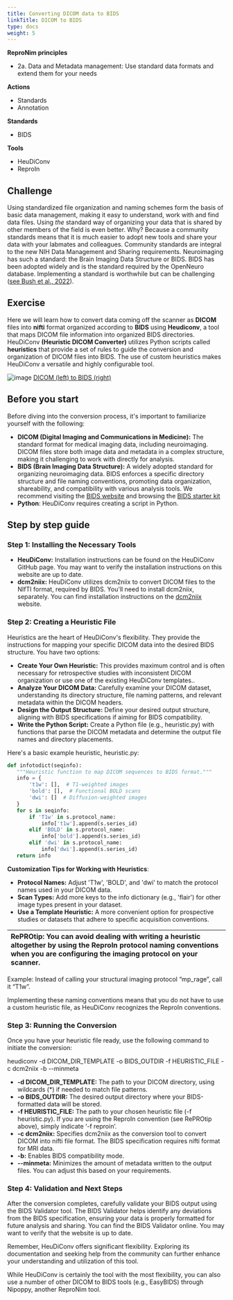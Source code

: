 ```yaml
---
title: Converting DICOM data to BIDS
linkTitle: DICOM to BIDS
type: docs
weight: 5 
---
```


**ReproNim principles**

- 2a. Data and Metadata management: Use standard data formats and extend them for your needs

**Actions**

- Standards
- Annotation

**Standards**

- BIDS

**Tools**

- HeuDiConv
- ReproIn

## Challenge

Using standardized file organization and naming schemes form the basis of basic data management, making it easy to understand, work with and find data files. Using *the* standard way of organizing your data that is shared by other members of the field is even better.  Why?  Because a community standards means that it is much easier to adopt new tools and share your data with your labmates and colleagues. Community standards are integral to the new NIH Data Management and Sharing requirements. Neuroimaging has such a standard:  the Brain Imaging Data Structure or BIDS.  BIDS has been adopted widely and is the standard required by the OpenNeuro database.  Implementing a standard is worthwhile but can be challenging ([see Bush et al., 2022](https://www.frontiersin.org/journals/big-data/articles/10.3389/fdata.2022.988084/full)).

## Exercise

Here we will learn how to convert data coming off the scanner as **DICOM** files into **nifti** format organized according to **BIDS** using **Heudiconv**, a tool that maps DICOM file information into organized BIDS directories. HeuDiConv **(Heuristic DICOM Converter)** utilizes Python scripts called **heuristics** that provide a set of rules to guide the conversion and organization of DICOM files into BIDS. The use of custom heuristics makes  HeuDiConv a versatile and highly configurable tool.

![image](/images/dicom-bids-inverted.png)
[DICOM (left) to BIDS (right)](https://bids.neuroimaging.io/assets/img/dicom-reorganization-transparent-white_1000x477.png)

## Before you start

Before diving into the conversion process, it's important to familiarize yourself with the following:

* **DICOM (Digital Imaging and Communications in Medicine):** The standard format for medical imaging data, including neuroimaging. DICOM files store both image data and metadata in a complex structure, making it challenging to work with directly for analysis.
* **BIDS (Brain Imaging Data Structure):** A widely adopted standard for organizing neuroimaging data. BIDS enforces a specific directory structure and file naming conventions, promoting data organization, shareability, and compatibility with various analysis tools.  We recommend visiting the [BIDS website](https://bids.neuroimaging.io/index.html) and browsing the [BIDS starter kit](https://bids-standard.github.io/bids-starter-kit/)
* **Python**:  HeuDiConv requires creating a script in Python.

## Step by step guide

### Step 1: Installing the Necessary Tools

* **HeuDiConv:** Installation instructions can be found on the HeuDiConv GitHub page. You may want to verify the installation instructions on this website are up to date.
* **dcm2niix:** HeuDiConv utilizes dcm2niix to convert DICOM files to the NIfTI format, required by BIDS. You'll need to install dcm2niix,  separately. You can find installation instructions on the [dcm2niix](https://github.com/rordenlab/dcm2niix) website.

### Step 2: Creating a Heuristic File

Heuristics are the heart of HeuDiConv's flexibility. They provide the instructions for mapping your specific DICOM data into the desired BIDS structure. You have two options:

* **Create Your Own Heuristic:** This provides maximum control and is often necessary for retrospective studies with inconsistent DICOM organization or use one of the existing HeuDiConv templates..
* **Analyze Your DICOM Data:** Carefully examine your DICOM dataset, understanding its directory structure, file naming patterns, and relevant metadata within the DICOM headers.
* **Design the Output Structure:** Define your desired output structure, aligning with BIDS specifications if aiming for BIDS compatibility.
* **Write the Python Script:** Create a Python file (e.g., heuristic.py) with functions that parse the DICOM metadata and determine the output file names and directory placements.

Here's a basic example heuristic, heuristic.py:

```python
def infotodict(seqinfo):
   """Heuristic function to map DICOM sequences to BIDS format."""
   info = {
       't1w': [],  # T1-weighted images
       'bold': [],  # Functional BOLD scans
       'dwi': []  # Diffusion-weighted images
   }
   for s in seqinfo:
       if 'T1w' in s.protocol_name:
           info['t1w'].append(s.series_id)
       elif 'BOLD' in s.protocol_name:
           info['bold'].append(s.series_id)
       elif 'dwi' in s.protocol_name:
           info['dwi'].append(s.series_id)
   return info
```

**Customization Tips for Working with Heuristics**:

* **Protocol Names:** Adjust 'T1w', 'BOLD', and 'dwi' to match the protocol names used in your DICOM data.
* **Scan Types:** Add more keys to the info dictionary (e.g., 'flair') for other image types present in your dataset.
* **Use a Template Heuristic:** A more convenient option for prospective studies or datasets that adhere to specific acquisition conventions.

| RePROtip:  You can avoid dealing with writing a heuristic altogether by using the ReproIn protocol naming conventions when you are configuring the imaging protocol on your scanner.   |
| :---- |

Example:  Instead of calling your structural imaging protocol “mp\_rage”, call it “T1w”.

Implementing these naming conventions means that you do not have to use a custom heuristic file, as HeuDiConv recognizes the ReproIn conventions.

### Step 3: Running the Conversion

Once you have your heuristic file ready, use the following command to initiate the conversion:

heudiconv \-d DICOM\_DIR\_TEMPLATE \-o BIDS\_OUTDIR \-f HEURISTIC\_FILE \-c dcm2niix \-b \--minmeta

* **\-d DICOM\_DIR\_TEMPLATE:** The path to your DICOM directory, using wildcards (\*) if needed to match file patterns.
* **\-o BIDS\_OUTDIR:** The desired output directory where your BIDS-formatted data will be stored.
* **\-f HEURISTIC\_FILE:** The path to your chosen heuristic file (-f heuristic.py). If you are using the ReproIn convention (see RePROtip above), simply indicate ‘-f reproin’.
* **\-c dcm2niix:** Specifies dcm2niix as the conversion tool to convert DICOM into nifti file format.  The BIDS specification requires nifti format for MRI data.
* **\-b:** Enables BIDS compatibility mode.
* **\--minmeta:** Minimizes the amount of metadata written to the output files. You can adjust this based on your requirements.

### Step 4: Validation and Next Steps

After the conversion completes, carefully validate your BIDS output using the BIDS Validator tool. The BIDS Validator helps identify any deviations from the BIDS specification, ensuring your data is properly formatted for future analysis and sharing. You can find the BIDS Validator online. You may want to verify that the website is up to date.

Remember, HeuDiConv offers significant flexibility. Exploring its documentation and seeking help from the community can further enhance your understanding and utilization of this tool.

While HeuDiConv is certainly the tool with the most flexibility, you can also use a number of other DICOM to BIDS tools (e.g., EasyBIDS) through Nipoppy, another ReproNim tool.
